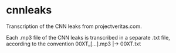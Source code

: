 # cnnleaks
Transcription of the CNN leaks from projectveritas.com.

Each .mp3 file of the CNN leaks is transcribed in a separate .txt file, according to the convention
00XT_[...].mp3 |-> 00XT.txt
